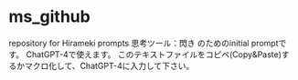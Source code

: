 # ms_github
 repository for Hirameki prompts
 思考ツール：閃き のためのinitial promptです。
 ChatGPT-4で使えます。
 このテキストファイルをコピペ(Copy&Paste)するかマクロ化して、ChatGPT-4に入力して下さい。



